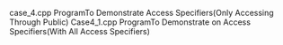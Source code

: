 case_4.cpp
ProgramTo Demonstrate Access Specifiers(Only Accessing Through Public)
Case4_1.cpp
ProgramTo Demonstrate on Access Specifiers(With All Access Specifiers) 
